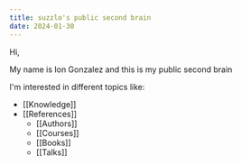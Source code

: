 ```yaml
---
title: suzzlo's public second brain
date: 2024-01-30
---
```


Hi,

My name is Ion Gonzalez and this is my public second brain

I'm interested in different topics like:

- [[Knowledge]]
- [[References]]
  - [[Authors]]
  - [[Courses]]
  - [[Books]]
  - [[Talks]]
  
